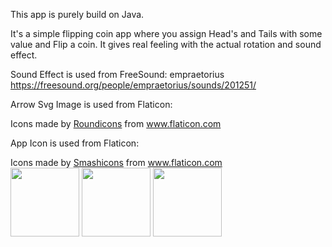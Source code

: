 This app is purely build on Java.

It's a simple flipping coin app where you assign Head's and Tails with some value and Flip a coin.
It gives real feeling with the actual rotation and sound effect.

Sound Effect is used from FreeSound:
empraetorius
https://freesound.org/people/empraetorius/sounds/201251/

Arrow Svg Image is used from Flaticon:
<div>Icons made by <a href="https://www.flaticon.com/authors/roundicons" title="Roundicons">Roundicons</a> from <a href="https://www.flaticon.com/" title="Flaticon">www.flaticon.com</a></div>

App Icon is used from Flaticon:
<div>Icons made by <a href="https://www.flaticon.com/authors/smashicons" title="Smashicons">Smashicons</a> from <a href="https://www.flaticon.com/" title="Flaticon">www.flaticon.com</a></div>

<!DOCTYPE html>
<html>
<body>

<img src="K:\Android Project Materials\FlipCoin_SplashS" width="110px" height="110px">
<img src="K:\Android Project Materials\FlipCoin_AssignS" width="110px" height="110px">
<img src="K:\Android Project Materials\FlipCoin_TossS" width="110px" height="110px">

</body>
</html>